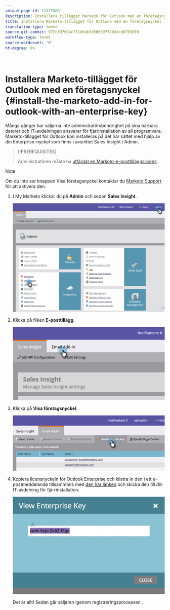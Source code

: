 ```yaml
---
unique-page-id: 11377488
description: Installera tillägget Marketo för Outlook med en företagsnyckel - Marketo Docs - Produktdokumentation
title: Installera Marketo-tillägget för Outlook med en företagsnyckel
translation-type: tm+mt
source-git-commit: 972cf9769ac751d9abfd5665975703dcd07930f0
workflow-type: tm+mt
source-wordcount: '0'
ht-degree: 0%

---
```



# Installera Marketo-tillägget för Outlook med en företagsnyckel {#install-the-marketo-add-in-for-outlook-with-an-enterprise-key}

Många gånger har säljarna inte administratörsbehörighet på sina bärbara datorer och IT-avdelningen ansvarar för fjärrinstallation av all programvara. Marketo-tillägget för Outlook kan installeras på det här sättet med hjälp av din Enterprise-nyckel som finns i avsnittet Sales Insight i Admin.

>[!PREREQUISITES]
>
>Administratören måste ha [utfärdat en Marketo-e-posttilläggslicens](/help/marketo/product-docs/marketo-sales-insight/msi-outlook-plugin/issue-a-marketo-email-add-in-license.md).

>[!NOTE]
>
>Om du inte ser knappen Visa företagsnyckel kontaktar du [Marketo Support](https://nation.marketo.com/t5/Support/ct-p/Support) för att aktivera den.

1. I My Marketo klickar du på **Admin** och sedan **Sales Insight**.

   ![](assets/image2016-7-25-14-3a22-3a12.png)

1. Klicka på fliken **E-posttillägg**.

   ![](assets/image2016-7-25-14-3a23-3a57.png)

1. Klicka på **Visa företagsnyckel**.

   ![](assets/image2016-7-25-14-3a35-3a38.png)

1. Kopiera licensnyckeln för Outlook Enterprise och klistra in den i ett e-postmeddelande tillsammans med [den här länken](/help/marketo/product-docs/marketo-sales-insight/msi-outlook-plugin/marketo-outlook-plugin-installation-by-it.md) och skicka den till din IT-avdelning för fjärrinstallation.

   ![](assets/image2016-7-25-14-3a39-3a9.png)

   Det är allt! Sedan går säljaren igenom registreringsprocessen [](/help/marketo/product-docs/marketo-sales-insight/msi-outlook-plugin/authorize-the-marketo-outlook-plugin.md).
